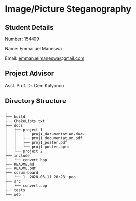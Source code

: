 # __Image/Picture Steganography__ #

## __Student Details__ ##

Number: 154409

Name: Emmanuel Maneswa

Email: <emmanuelmaneswa@gmail.com>

## __Project Advisor__ ##

Asst. Prof. Dr. Cem Kalyoncu

## __Directory Structure__ ##

```.
.
├── build
├── CMakeLists.txt
├── docs
│   ├── project 1
│   │   ├── proj1_documentation.docx
│   │   ├── proj1_documentation.pdf
│   │   ├── proj1_poster.pdf
│   │   └── proj1_poster.pptx
│   └── project 2
├── include
│   └── convert.hpp
├── README.md
├── README.pdf
├── scrum-board
│   └── 1. 2020-03-11_20:23.jpeg
├── src
│   └── convert.cpp
├── tests
└── web
```

